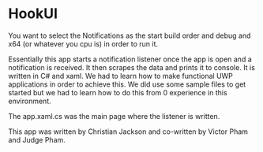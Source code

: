 # HookUI

You want to select the Notifications as the start build order and debug and x64 (or whatever you cpu is) in order to run it.

Essentially this app starts a notification listener once the app is open and a notification is received. It then scrapes the data and prints it to console.
It is written in C# and xaml. We had to learn how to make functional UWP applications in order to achieve this. We did use some sample files to get started
but we had to learn how to do this from 0 experience in this environment. 

The app.xaml.cs was the main page where the listener is written.

This app was written by Christian Jackson
and co-written by Victor Pham and Judge Pham.